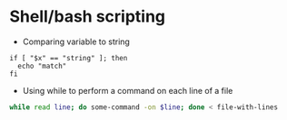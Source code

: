 # Shell/bash scripting

* Comparing variable to string

```
if [ "$x" == "string" ]; then
  echo "match"
fi
```

* Using while to perform a command on each line of a file

```bash
while read line; do some-command -on $line; done < file-with-lines
```

